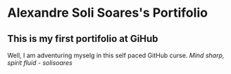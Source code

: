 # Alexandre Soli Soares's Portifolio
## This is my first portifolio at GiHub

Well, I am adventuring myselg in this self paced GitHub curse.
_Mind sharp, spirit fluid - solisoares_
